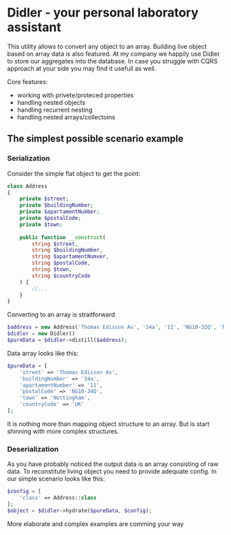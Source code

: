 # Didler - your personal laboratory assistant

This utility allows to convert any object to an array. Building live object based on array data is also featured.
At my company we happily use Didler to store our aggregates into the database. In case you struggle with CQRS approach
at your side you may find it usefull as well.

Core features:
- working with privete/proteced properties
- handling nested objects
- handling recurrent nesting
- handling nested arrays/collectoins
 
## The simplest possible scenario example

### Serialization 

Consider the simple flat object to get the point:

```php
class Address
{
    private $street;
    private $buildingNumber;
    private $apartamentNumber;
    private $postalCode;
    private $town;
    
    public function __construct(
        string $street,
        string $buildingNumber,
        string $apartamentNumver,
        string $postalCode,
        string $town,
        string $countryCode
    ) {
        //...
    }
}
```

Converting to an array is straitforward

```php
$address = new Address('Thomas Edisson Av', '34a', '11', 'NG10-32Q', 'Nottingham', 'UK');
$didler = new Didler()
$pureData = $didler->distill($address);
```

Data array looks like this:
```php
$pureData = [
    'street' => 'Thomas Edisson Av',
    'buildingNumber' => '34a',
    'apartamentNumber' => '11',
    'postalCode' => 'NG10-34Q',
    'town' => 'Nottingham',
    'countryCode' => 'UK'
];
```
It is nothing more than mapping object structure to an array. But is start shinning with more complex structures.

### Deserialization

As you have probably noticed the output data is an array consisting of raw data. To reconstitute living object you
need to provide adequate config. In our simple scenario looks like this:
```php
$config = [
    'class' => Address::class
];
$object = $didler->hydrate($pureData, $config);
```

More elaborate and complex examples are comming your way

